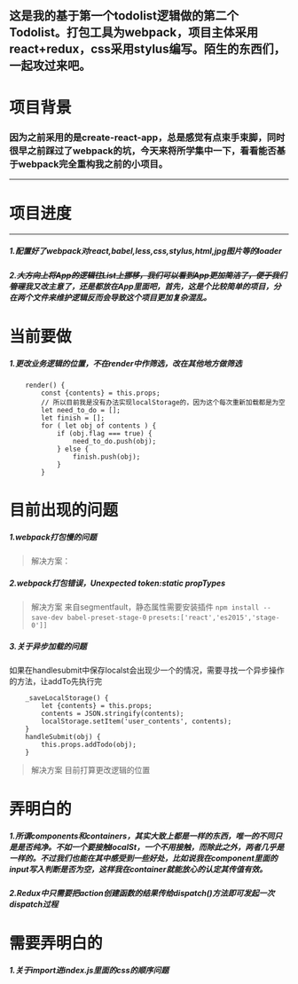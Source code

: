 ## 这是我的基于第一个todolist逻辑做的第二个Todolist。打包工具为webpack，项目主体采用react+redux，css采用stylus编写。陌生的东西们，一起攻过来吧。
# 项目背景
### 因为之前采用的是create-react-app，总是感觉有点束手束脚，同时很早之前踩过了webpack的坑，今天来将所学集中一下，看看能否基于webpack完全重构我之前的小项目。
* * *
#  项目进度
* * *
##### 1.配置好了webpack对react,babel,less,css,stylus,html,jpg图片等的loader
##### 2.~~大方向上将App的逻辑往List上挪移，我们可以看到App更加简洁了，便于我们管理~~我又改主意了，还是都放在App里面吧，首先，这是个比较简单的项目，分在两个文件来维护逻辑反而会导致这个项目更加复杂混乱。

#  当前要做
##### 1.更改业务逻辑的位置，不在render中作筛选，改在其他地方做筛选
```
    render() {
        const {contents} = this.props;
        // 所以目前我是没有办法实现localStorage的，因为这个每次重新加载都是为空
        let need_to_do = [];
        let finish = [];
        for ( let obj of contents ) {
            if (obj.flag === true) {
                need_to_do.push(obj);
            } else {
                finish.push(obj);
            }
        }
```
# 目前出现的问题
##### 1.webpack打包慢的问题
> 解决方案：
##### 2.webpack打包错误，Unexpected token:static propTypes
> 解决方案
来自segmentfault，静态属性需要安装插件
``npm install --save-dev babel-preset-stage-0``
``presets:['react','es2015','stage-0']]``
##### 3.关于异步加载的问题
如果在handlesubmit中保存localst会出现少一个的情况，需要寻找一个异步操作的方法，让addTo先执行完
```
    _saveLocalStorage() {
        let {contents} = this.props;
        contents = JSON.stringify(contents);
        localStorage.setItem('user_contents', contents);
    }
    handleSubmit(obj) {
        this.props.addTodo(obj);
    }
```
> 解决方案
目前打算更改逻辑的位置

# 弄明白的
##### 1.所谓components和containers，其实大致上都是一样的东西，唯一的不同只是是否纯净。不如一个要接触localSt，一个不用接触，而除此之外，两者几乎是一样的。不过我们也能在其中感受到一些好处，比如说我在component里面的input写入判断是否为空，这样我在container就能放心的认定其传值有效。
##### 2.Redux中只需要把action创建函数的结果传给dispatch()方法即可发起一次dispatch过程

# 需要弄明白的
##### 1.关于import进index.js里面的css的顺序问题